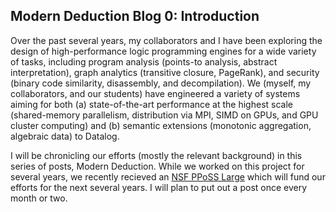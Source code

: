 ## Modern Deduction Blog 0: Introduction

Over the past several years, my collaborators and I have been exploring
the design of high-performance logic programming engines for a wide
variety of tasks, including program analysis (points-to analysis,
abstract interpretation), graph analytics (transitive closure,
PageRank), and security (binary code similarity, disassembly, and
decompilation). We (myself, my collaborators, and our students) have
engineered a variety of systems aiming for both (a) state-of-the-art
performance at the highest scale (shared-memory parallelism,
distribution via MPI, SIMD on GPUs, and GPU cluster computing) and (b)
semantic extensions (monotonic aggregation, algebraic data) to
Datalog.

I will be chronicling our efforts (mostly the relevant background) in
this series of posts, Modern Deduction. While we worked on this project 
for several years, we recently recieved an [NSF PPoSS Large](https://thomas.gilray.org/news/pposs.html)
which will fund our efforts for the next several years. I will plan to put 
out a post once every month or two.
